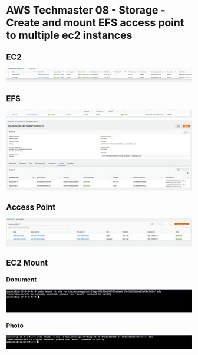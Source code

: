 # AWS Techmaster 08 - Storage - Create and mount EFS access point to multiple ec2 instances
## EC2
<img src="./ec2.png"/>

## EFS
<img src="./efs.png"/>
<br/>
<img src="./efs-detail.png"/>

## Access Point
<img src="./access-point.png"/>

## EC2 Mount
### Document
<img src="./ec2-document-mount.png"/>

### Photo
<img src="./ec2-photo-mount.png"/>